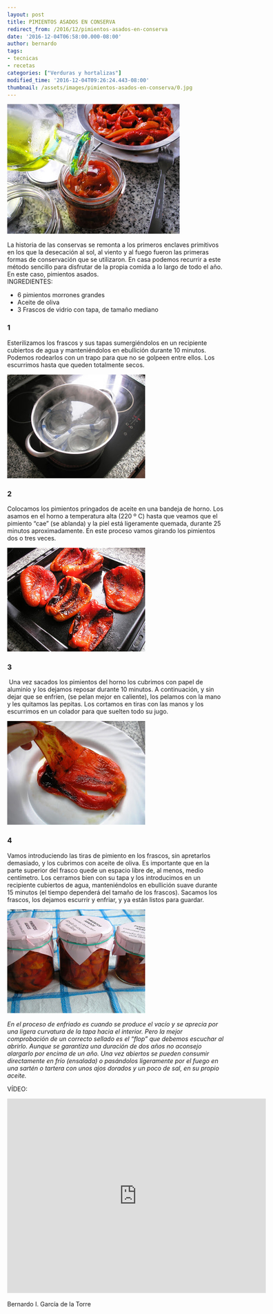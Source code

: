 ```yaml
---
layout: post
title: PIMIENTOS ASADOS EN CONSERVA
redirect_from: /2016/12/pimientos-asados-en-conserva
date: '2016-12-04T06:58:00.000-08:00'
author: bernardo
tags:
- tecnicas
- recetas
categories: ["Verduras y hortalizas"]
modified_time: '2016-12-04T09:26:24.443-08:00'
thumbnail: /assets/images/pimientos-asados-en-conserva/0.jpg
---
```


![](/assets/images/pimientos-asados-en-conserva/0.jpg)

  

La historia de las conservas se remonta a los primeros enclaves primitivos en los que la desecación al sol, al viento y al fuego fueron las primeras formas de conservación que se utilizaron. En casa podemos recurrir a este método sencillo para disfrutar de la propia comida a lo largo de todo el año. En este caso, pimientos asados.  
INGREDIENTES:
* 6 pimientos morrones grandes
* Aceite de oliva
* 3 Frascos de vidrio con tapa, de tamaño mediano  

### 1

Esterilizamos los frascos y sus tapas sumergiéndolos en un recipiente cubiertos de agua y manteniéndolos en ebullición durante 10 minutos. Podemos rodearlos con un trapo para que no se golpeen entre ellos. Los escurrimos hasta que queden totalmente secos.  

![](/assets/images/pimientos-asados-en-conserva/1.jpg)



### 2

Colocamos los pimientos pringados de aceite en una bandeja de horno. Los asamos en el horno a temperatura alta (220 º C) hasta que veamos que el pimiento “cae” (se ablanda) y la piel está ligeramente quemada, durante 25 minutos aproximadamente. En este proceso vamos girando los pimientos dos o tres veces.  

![](/assets/images/pimientos-asados-en-conserva/2.jpg)

  

### 3

 Una vez sacados los pimientos del horno los cubrimos con papel de aluminio y los dejamos reposar durante 10 minutos. A continuación, y sin dejar que se enfríen, (se pelan mejor en caliente), los pelamos con la mano y les quitamos las pepitas. Los cortamos en tiras con las manos y los escurrimos en un colador para que suelten todo su jugo.  

![](/assets/images/pimientos-asados-en-conserva/3.jpg)

  

### 4

Vamos introduciendo las tiras de pimiento en los frascos, sin apretarlos demasiado, y los cubrimos con aceite de oliva. Es importante que en la parte superior del frasco quede un espacio libre de, al menos, medio centímetro. Los cerramos bien con su tapa y los introducimos en un recipiente cubiertos de agua, manteniéndolos en ebullición suave durante 15 minutos (el tiempo dependerá del tamaño de los frascos). Sacamos los frascos, los dejamos escurrir y enfriar, y ya están listos para guardar.  

![](/assets/images/pimientos-asados-en-conserva/4.jpg)

_En el proceso de enfriado es cuando se produce el vacío y se aprecia por una ligera curvatura de la tapa hacia el interior. Pero la mejor comprobación de un correcto sellado es el “flop” que debemos escuchar al abrirlo. Aunque se garantiza una duración de dos años no aconsejo alargarlo por encima de un año. Una vez abiertos se pueden consumir directamente en frío (ensalada) o pasándolos ligeramente por el fuego en una sartén o tartera con unos ajos dorados y un poco de sal, en su propio aceite._  

VÍDEO:

<iframe class="YOUTUBE-iframe-video" data-thumbnail-src="https://i.ytimg.com/vi/Gwd2u6VEdq0/0.jpg" src="https://www.youtube.com/embed/Gwd2u6VEdq0?feature=player_embedded" width="600" height="450" frameborder="0" allowfullscreen></iframe>

Bernardo I. García de la Torre
